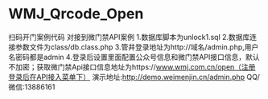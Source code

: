 # WMJ_Qrcode_Open
扫码开门案例代码
对接到微门禁API案例
1.数据库脚本为unlock1.sql
2.数据库连接参数文件为class/db.class.php
3.管井登录地址为http://域名/admin.php,用户名密码都是admin
4.登录后设置里面配置公众号信息和微门禁API接口信息，默认不加密；获取微门禁Api接口信息地址为https://www.wmj.com.cn/open（注册登录后在API接入菜单下）
演示地址:http://demo.weimenjin.cn/admin.php
QQ/微信:13886161
